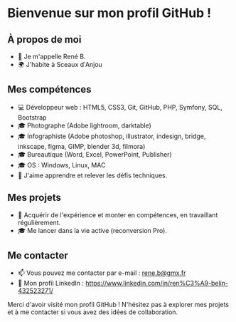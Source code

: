 # Bienvenue sur mon profil GitHub !

## À propos de moi
- 👋 Je m'appelle René B.
- 🌍 J'habite à Sceaux d'Anjou

## Mes compétences
- 💻 Développeur web : HTML5, CSS3, Git, GitHub, PHP, Symfony, SQL, Bootstrap
- 🎓 Photographe (Adobe lightroom, darktable)
- 🎓 Infographiste (Adobe photoshop, illustrator, indesign, bridge, inkscape, figma, GIMP, blender 3d, filmora)
- 🎓 Bureautique (Word, Excel, PowerPoint, Publisher)
- 🎓 OS : Windows, Linux, MAC
- 🚀 J'aime apprendre et relever les défis techniques.

## Mes projets
- 🌱 Acquérir de l'expérience et monter en compétences, en travaillant régulièrement.
- 🎓 Me lancer dans la vie active (reconversion Pro).

## Me contacter
- 📫 Vous pouvez me contacter par e-mail : rene.b@gmx.fr
- 💼 Mon profil LinkedIn : https://www.linkedin.com/in/ren%C3%A9-belin-432523271/

Merci d'avoir visité mon profil GitHub ! N'hésitez pas à explorer mes projets et à me contacter si vous avez des idées de collaboration.
